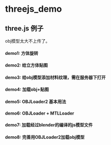 # threejs_demo
## three.js 例子
obj模型太大不上传了。

#### demo1: 方体旋转

#### demo2: 给立方体贴图

#### demo3: 给obj模型添加材料纹理，需在服务器下打开

#### demo4: 加载obj+贴图

#### demo5: OBJLoader2 基本用法

#### demo6: OBJLoader + MTLLoader

#### demo7: 加载经过blender的编译的js模型文件

#### demo8: 完善用OBJLoader2加载obj模型

